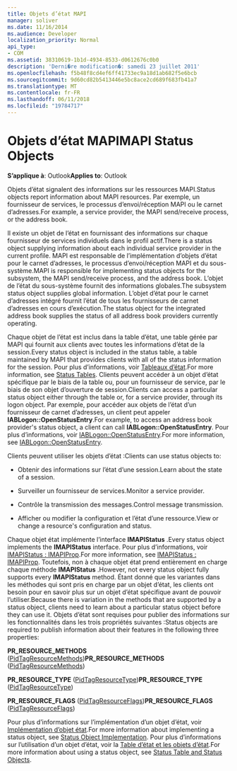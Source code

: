 ```yaml
---
title: Objets d’état MAPI
manager: soliver
ms.date: 11/16/2014
ms.audience: Developer
localization_priority: Normal
api_type:
- COM
ms.assetid: 38310619-1b1d-4934-8533-d0612676c0b0
description: 'Derni�re modification�: samedi 23 juillet 2011'
ms.openlocfilehash: f5b48f8cd4ef6ff41733ec9a18d1ab682f5e6bcb
ms.sourcegitcommit: 9d60cd82b5413446e5bc8ace2cd689f683fb41a7
ms.translationtype: MT
ms.contentlocale: fr-FR
ms.lasthandoff: 06/11/2018
ms.locfileid: "19784717"
---
```

# <a name="mapi-status-objects"></a><span data-ttu-id="9a474-103">Objets d’état MAPI</span><span class="sxs-lookup"><span data-stu-id="9a474-103">MAPI Status Objects</span></span>

  
  
<span data-ttu-id="9a474-104">**S’applique à**: Outlook</span><span class="sxs-lookup"><span data-stu-id="9a474-104">**Applies to**: Outlook</span></span> 
  
<span data-ttu-id="9a474-105">Objets d’état signalent des informations sur les ressources MAPI.</span><span class="sxs-lookup"><span data-stu-id="9a474-105">Status objects report information about MAPI resources.</span></span> <span data-ttu-id="9a474-106">Par exemple, un fournisseur de services, le processus d’envoi/réception MAPI ou le carnet d’adresses.</span><span class="sxs-lookup"><span data-stu-id="9a474-106">For example, a service provider, the MAPI send/receive process, or the address book.</span></span>
  
<span data-ttu-id="9a474-107">Il existe un objet de l’état en fournissant des informations sur chaque fournisseur de services individuels dans le profil actif.</span><span class="sxs-lookup"><span data-stu-id="9a474-107">There is a status object supplying information about each individual service provider in the current profile.</span></span> <span data-ttu-id="9a474-108">MAPI est responsable de l’implémentation d’objets d’état pour le carnet d’adresses, le processus d’envoi/réception MAPI et du sous-système.</span><span class="sxs-lookup"><span data-stu-id="9a474-108">MAPI is responsible for implementing status objects for the subsystem, the MAPI send/receive process, and the address book.</span></span> <span data-ttu-id="9a474-109">L’objet de l’état du sous-système fournit des informations globales.</span><span class="sxs-lookup"><span data-stu-id="9a474-109">The subsystem status object supplies global information.</span></span> <span data-ttu-id="9a474-110">L’objet d’état pour le carnet d’adresses intégré fournit l’état de tous les fournisseurs de carnet d’adresses en cours d’exécution.</span><span class="sxs-lookup"><span data-stu-id="9a474-110">The status object for the integrated address book supplies the status of all address book providers currently operating.</span></span>
  
<span data-ttu-id="9a474-111">Chaque objet de l’état est inclus dans la table d’état, une table gérée par MAPI qui fournit aux clients avec toutes les informations d’état de la session.</span><span class="sxs-lookup"><span data-stu-id="9a474-111">Every status object is included in the status table, a table maintained by MAPI that provides clients with all of the status information for the session.</span></span> <span data-ttu-id="9a474-112">Pour plus d’informations, voir [Tableaux d’état](status-tables.md).</span><span class="sxs-lookup"><span data-stu-id="9a474-112">For more information, see [Status Tables](status-tables.md).</span></span> <span data-ttu-id="9a474-113">Clients peuvent accéder à un objet d’état spécifique par le biais de la table ou, pour un fournisseur de service, par le biais de son objet d’ouverture de session.</span><span class="sxs-lookup"><span data-stu-id="9a474-113">Clients can access a particular status object either through the table or, for a service provider, through its logon object.</span></span> <span data-ttu-id="9a474-114">Par exemple, pour accéder aux objets de l’état d’un fournisseur de carnet d’adresses, un client peut appeler **IABLogon::OpenStatusEntry**.</span><span class="sxs-lookup"><span data-stu-id="9a474-114">For example, to access an address book provider's status object, a client can call **IABLogon::OpenStatusEntry**.</span></span> <span data-ttu-id="9a474-115">Pour plus d’informations, voir [IABLogon::OpenStatusEntry](iablogon-openstatusentry.md).</span><span class="sxs-lookup"><span data-stu-id="9a474-115">For more information, see [IABLogon::OpenStatusEntry](iablogon-openstatusentry.md).</span></span>
  
<span data-ttu-id="9a474-116">Clients peuvent utiliser les objets d’état :</span><span class="sxs-lookup"><span data-stu-id="9a474-116">Clients can use status objects to:</span></span>
  
- <span data-ttu-id="9a474-117">Obtenir des informations sur l’état d’une session.</span><span class="sxs-lookup"><span data-stu-id="9a474-117">Learn about the state of a session.</span></span>
    
- <span data-ttu-id="9a474-118">Surveiller un fournisseur de services.</span><span class="sxs-lookup"><span data-stu-id="9a474-118">Monitor a service provider.</span></span>
    
- <span data-ttu-id="9a474-119">Contrôle la transmission des messages.</span><span class="sxs-lookup"><span data-stu-id="9a474-119">Control message transmission.</span></span>
    
- <span data-ttu-id="9a474-120">Afficher ou modifier la configuration et l’état d’une ressource.</span><span class="sxs-lookup"><span data-stu-id="9a474-120">View or change a resource's configuration and status.</span></span>
    
<span data-ttu-id="9a474-121">Chaque objet état implémente l’interface **IMAPIStatus** .</span><span class="sxs-lookup"><span data-stu-id="9a474-121">Every status object implements the **IMAPIStatus** interface.</span></span> <span data-ttu-id="9a474-122">Pour plus d’informations, voir [IMAPIStatus : IMAPIProp](imapistatusimapiprop.md).</span><span class="sxs-lookup"><span data-stu-id="9a474-122">For more information, see [IMAPIStatus : IMAPIProp](imapistatusimapiprop.md).</span></span> <span data-ttu-id="9a474-123">Toutefois, non à chaque objet état prend entièrement en charge chaque méthode **IMAPIStatus** .</span><span class="sxs-lookup"><span data-stu-id="9a474-123">However, not every status object fully supports every **IMAPIStatus** method.</span></span> <span data-ttu-id="9a474-124">Étant donné que les variantes dans les méthodes qui sont pris en charge par un objet d’état, les clients ont besoin pour en savoir plus sur un objet d’état spécifique avant de pouvoir l’utiliser.</span><span class="sxs-lookup"><span data-stu-id="9a474-124">Because there is variation in the methods that are supported by a status object, clients need to learn about a particular status object before they can use it.</span></span> <span data-ttu-id="9a474-125">Objets d’état sont requises pour publier des informations sur les fonctionnalités dans les trois propriétés suivantes :</span><span class="sxs-lookup"><span data-stu-id="9a474-125">Status objects are required to publish information about their features in the following three properties:</span></span> 
  
 <span data-ttu-id="9a474-126">**PR_RESOURCE_METHODS** ([PidTagResourceMethods](pidtagresourcemethods-canonical-property.md))</span><span class="sxs-lookup"><span data-stu-id="9a474-126">**PR_RESOURCE_METHODS** ([PidTagResourceMethods](pidtagresourcemethods-canonical-property.md))</span></span> 
  
 <span data-ttu-id="9a474-127">**PR_RESOURCE_TYPE** ([PidTagResourceType](pidtagresourcetype-canonical-property.md))</span><span class="sxs-lookup"><span data-stu-id="9a474-127">**PR_RESOURCE_TYPE** ([PidTagResourceType](pidtagresourcetype-canonical-property.md))</span></span> 
  
 <span data-ttu-id="9a474-128">**PR_RESOURCE_FLAGS** ([PidTagResourceFlags](pidtagresourceflags-canonical-property.md))</span><span class="sxs-lookup"><span data-stu-id="9a474-128">**PR_RESOURCE_FLAGS** ([PidTagResourceFlags](pidtagresourceflags-canonical-property.md))</span></span> 
  
<span data-ttu-id="9a474-129">Pour plus d’informations sur l’implémentation d’un objet d’état, voir [Implémentation d’objet état](status-object-implementation.md).</span><span class="sxs-lookup"><span data-stu-id="9a474-129">For more information about implementing a status object, see [Status Object Implementation](status-object-implementation.md).</span></span> <span data-ttu-id="9a474-130">Pour plus d’informations sur l’utilisation d’un objet d’état, voir la [Table d’état et les objets d’état](status-table-and-status-objects.md).</span><span class="sxs-lookup"><span data-stu-id="9a474-130">For more information about using a status object, see [Status Table and Status Objects](status-table-and-status-objects.md).</span></span>
  

